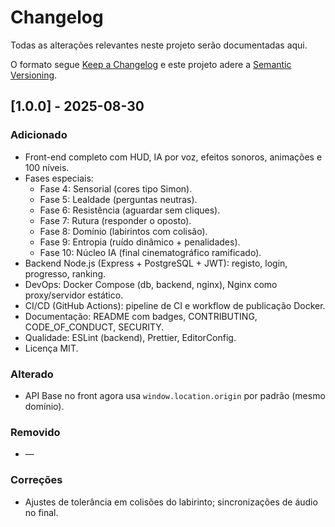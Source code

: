 # Changelog
Todas as alterações relevantes neste projeto serão documentadas aqui.

O formato segue [Keep a Changelog](https://keepachangelog.com/pt-BR/1.0.0/)
e este projeto adere a [Semantic Versioning](https://semver.org/spec/v2.0.0.html).

## [1.0.0] - 2025-08-30
### Adicionado
- Front-end completo com HUD, IA por voz, efeitos sonoros, animações e 100 níveis.
- Fases especiais:
  - Fase 4: Sensorial (cores tipo Simon).
  - Fase 5: Lealdade (perguntas neutras).
  - Fase 6: Resistência (aguardar sem cliques).
  - Fase 7: Rutura (responder o oposto).
  - Fase 8: Domínio (labirintos com colisão).
  - Fase 9: Entropia (ruído dinâmico + penalidades).
  - Fase 10: Núcleo IA (final cinematográfico ramificado).
- Backend Node.js (Express + PostgreSQL + JWT): registo, login, progresso, ranking.
- DevOps: Docker Compose (db, backend, nginx), Nginx como proxy/servidor estático.
- CI/CD (GitHub Actions): pipeline de CI e workflow de publicação Docker.
- Documentação: README com badges, CONTRIBUTING, CODE_OF_CONDUCT, SECURITY.
- Qualidade: ESLint (backend), Prettier, EditorConfig.
- Licença MIT.

### Alterado
- API Base no front agora usa `window.location.origin` por padrão (mesmo domínio).

### Removido
- —

### Correções
- Ajustes de tolerância em colisões do labirinto; sincronizações de áudio no final.
